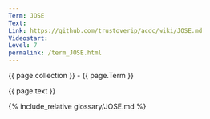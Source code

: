 ```yaml
---
Term: JOSE
Text: 
Link: https://github.com/trustoverip/acdc/wiki/JOSE.md
Videostart: 
Level: 7
permalink: /term_JOSE.html
---
```


{{ page.collection }} - {{ page.Term }}

   {{ page.text }}

{% include_relative glossary/JOSE.md %}
